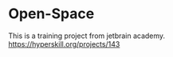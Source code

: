 # Open-Space
 
This is a training project from jetbrain academy. https://hyperskill.org/projects/143
